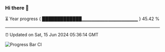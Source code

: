 ### Hi there 👋

⏳ Year progress { █████████████▁▁▁▁▁▁▁▁▁▁▁▁▁▁▁▁▁ } 45.42 %

---

⏰ Updated on Sat, 15 Jun 2024 05:36:14 GMT

![Progress Bar CI](https://github.com/IshwaranRudhara/GIT-ACTION/workflows/Progress%20Bar%20CI/badge.svg)
